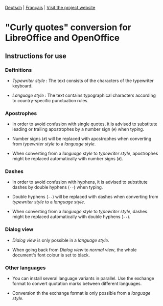 [Deutsch](help-de.html) | [Français](help-fr.html) | [Visit the project website](https://peter88213.github.io/curly/)

# "Curly quotes" conversion for LibreOffice and OpenOffice

## Instructions for use

### Definitions

* _Typewriter style_ : The text consists of the characters of the typewriter keyboard.

* _Language style_ : The text contains typographical characters according to country-specific punctuation rules.

### Apostrophes

* In order to avoid confusion with single quotes, it is advised to substitute leading or trailing apostrophes by a number sign (`#`) when typing.

* Number signs (`#`) will be replaced with apostrophes when converting from  _typewriter style_  to a  _language style_.

* When converting from a  _language style_  to  _typewriter style_, apostrophes might be replaced automatically with number signs (`#`). 

### Dashes

* In order to avoid confusion with hyphens, it is advised to substitute dashes by double hyphens (`--`) when typing.

* Double hyphens (`--`) will be replaced with dashes when converting from  _typewriter style_  to a  _language style_.

* When converting from a  _language style_  to  _typewriter style_, dashes might be replaced automatically with double hyphens (`--`). 

### Dialog view

*  _Dialog view_  is only possible in a  _language style_.

* When going back from  _Dialog view_  to  _normal view_, the whole document's font colour is set to black. 

### Other languages

* You can install several language variants in parallel. Use the exchange format to convert quotation marks between different languages.

* Conversion th the exchange format is only possible from a  _language style_.
